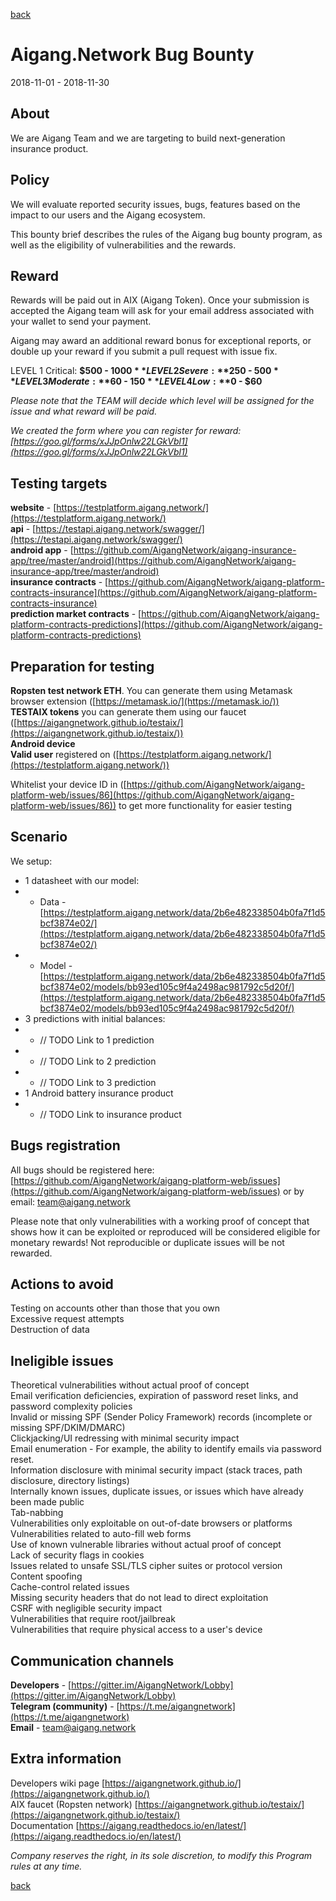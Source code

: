 [back](https://aigangnetwork.github.io)  
  
# Aigang.Network Bug Bounty
2018-11-01 - 2018-11-30

## About

We are Aigang Team and we are targeting to build next-generation insurance product.

## Policy

We will evaluate reported security issues, bugs, features based on the impact to our users and the Aigang ecosystem.

This bounty brief describes the rules of the Aigang bug bounty program, as well as the eligibility of vulnerabilities and the rewards.

## Reward

Rewards will be paid out in AIX (Aigang Token). Once your submission is accepted the Aigang team will ask for your email address associated with your wallet to send your payment. 

Aigang may award an additional reward bonus for exceptional reports, or double up your reward if you submit a pull request with issue fix.
 
LEVEL 1  Critical: **$500 - $1000**    
LEVEL 2  Severe:   **$250 - $500**   
LEVEL 3  Moderate: **$60 - $150**     
LEVEL 4  Low:      **$0 - $60**     
 
*Please note that the TEAM will decide which level will be assigned for the issue and what reward will be paid.*  

*We created the form where you can register for reward: [https://goo.gl/forms/xJJpOnlw22LGkVbl1](https://goo.gl/forms/xJJpOnlw22LGkVbl1)*  

## Testing targets
  
**website** - [https://testplatform.aigang.network/](https://testplatform.aigang.network/)  
**api** - [https://testapi.aigang.network/swagger/](https://testapi.aigang.network/swagger/)  
**android app** - [https://github.com/AigangNetwork/aigang-insurance-app/tree/master/android](https://github.com/AigangNetwork/aigang-insurance-app/tree/master/android)  
**insurance contracts** - [https://github.com/AigangNetwork/aigang-platform-contracts-insurance](https://github.com/AigangNetwork/aigang-platform-contracts-insurance)  
**prediction market contracts** -  [https://github.com/AigangNetwork/aigang-platform-contracts-predictions](https://github.com/AigangNetwork/aigang-platform-contracts-predictions)  

## Preparation for testing

**Ropsten test network ETH**. You can generate them using Metamask browser extension ([https://metamask.io/](https://metamask.io/))  
**TESTAIX tokens** you can generate them using our faucet ([https://aigangnetwork.github.io/testaix/](https://aigangnetwork.github.io/testaix/))  
**Android device**  
**Valid user** registered on ([https://testplatform.aigang.network/](https://testplatform.aigang.network/))  
  
Whitelist your device ID in ([https://github.com/AigangNetwork/aigang-platform-web/issues/86](https://github.com/AigangNetwork/aigang-platform-web/issues/86)) to get more functionality for easier testing  

## Scenario

 We setup:
- 1 datasheet with our model: 
- - Data - [https://testplatform.aigang.network/data/2b6e482338504b0fa7f1d5bcf3874e02/](https://testplatform.aigang.network/data/2b6e482338504b0fa7f1d5bcf3874e02/)
- - Model - [https://testplatform.aigang.network/data/2b6e482338504b0fa7f1d5bcf3874e02/models/bb93ed105c9f4a2498ac981792c5d20f/](https://testplatform.aigang.network/data/2b6e482338504b0fa7f1d5bcf3874e02/models/bb93ed105c9f4a2498ac981792c5d20f/)
- 3 predictions with initial balances:
- - // TODO Link to 1 prediction
- - // TODO Link to 2 prediction
- - // TODO Link to 3 prediction
- 1 Android battery insurance product
- - // TODO Link to insurance product

## Bugs registration  

All bugs should be registered here: [https://github.com/AigangNetwork/aigang-platform-web/issues](https://github.com/AigangNetwork/aigang-platform-web/issues) or by email: team@aigang.network  

Please note that only vulnerabilities with a working proof of concept that shows how it can be exploited or reproduced will be considered eligible for monetary rewards! Not reproducible or duplicate issues will be not rewarded.  

## Actions to avoid  

Testing on accounts other than those that you own  
Excessive request attempts  
Destruction of data  

## Ineligible issues  

Theoretical vulnerabilities without actual proof of concept  
Email verification deficiencies, expiration of password reset links, and password complexity policies  
Invalid or missing SPF (Sender Policy Framework) records (incomplete or missing SPF/DKIM/DMARC)  
Clickjacking/UI redressing with minimal security impact  
Email enumeration - For example, the ability to identify emails via password reset.  
Information disclosure with minimal security impact (stack traces, path disclosure, directory listings)  
Internally known issues, duplicate issues, or issues which have already been made public  
Tab-nabbing  
Vulnerabilities only exploitable on out-of-date browsers or platforms  
Vulnerabilities related to auto-fill web forms  
Use of known vulnerable libraries without actual proof of concept  
Lack of security flags in cookies  
Issues related to unsafe SSL/TLS cipher suites or protocol version  
Content spoofing  
Cache-control related issues  
Missing security headers that do not lead to direct exploitation  
CSRF with negligible security impact  
Vulnerabilities that require root/jailbreak  
Vulnerabilities that require physical access to a user's device  

## Communication channels  
  
**Developers** - [https://gitter.im/AigangNetwork/Lobby](https://gitter.im/AigangNetwork/Lobby)  
**Telegram (community)** - [https://t.me/aigangnetwork](https://t.me/aigangnetwork)  
**Email** - [team@aigang.network](team@aigang.network)  


## Extra information

Developers wiki page [https://aigangnetwork.github.io/](https://aigangnetwork.github.io/)  
AIX faucet (Ropsten network) [https://aigangnetwork.github.io/testaix/](https://aigangnetwork.github.io/testaix/)  
Documentation  [https://aigang.readthedocs.io/en/latest/](https://aigang.readthedocs.io/en/latest/)  

*Company reserves the right, in its sole discretion, to modify this Program rules at any time.*

[back](https://aigangnetwork.github.io)  